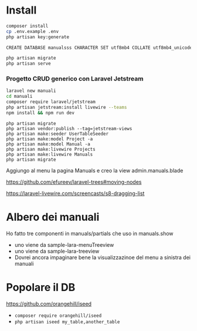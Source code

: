 # Install
```bash
composer install
cp .env.example .env
php artisan key:generate

CREATE DATABASE manualsss CHARACTER SET utf8mb4 COLLATE utf8mb4_unicode_ci;

php artisan migrate
php artisan serve
```



### Progetto CRUD generico con Laravel Jetstream
```bash
laravel new manuali
cd manuali
composer require laravel/jetstream
php artisan jetstream:install livewire --teams
npm install && npm run dev
```

```
php artisan migrate
php artisan vendor:publish --tag=jetstream-views
php artisan make:seeder UserTableSeeder
php artisan make:model Project -a
php artisan make:model Manual -a
php artisan make:livewire Projects 
php artisan make:livewire Manuals
php artisan migrate
```
Aggiungo al menu la pagina Manuals e creo la view admin.manuals.blade


https://github.com/efureev/laravel-trees#moving-nodes

https://laravel-livewire.com/screencasts/s8-dragging-list


# Albero dei manuali
Ho fatto tre componenti in manuals/partials che uso in manuals.show
- uno viene da sample-lara-menuTreeview
- uno viene da sample-lara-treeview
- Dovrei ancora impaginare bene la visualizzazinoe del menu a sinistra dei manuali


# Popolare il DB 
https://github.com/orangehill/iseed
- `composer require orangehill/iseed`
- `php artisan iseed my_table,another_table`
